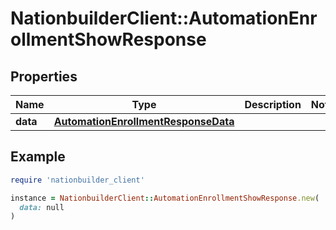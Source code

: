 # NationbuilderClient::AutomationEnrollmentShowResponse

## Properties

| Name | Type | Description | Notes |
| ---- | ---- | ----------- | ----- |
| **data** | [**AutomationEnrollmentResponseData**](AutomationEnrollmentResponseData.md) |  |  |

## Example

```ruby
require 'nationbuilder_client'

instance = NationbuilderClient::AutomationEnrollmentShowResponse.new(
  data: null
)
```

